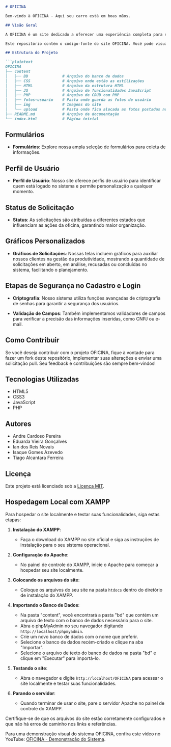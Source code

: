 
```markdown
# OFICINA

Bem-vindo à OFICINA - Aqui seu carro está em boas mãos.

## Visão Geral

A OFICINA é um site dedicado a oferecer uma experiência completa para seguradoras e oficinas, fornecendo serviços de alta qualidade e facilitando o intercâmbio de dados entre as empresas.

Este repositório contém o código-fonte do site OFICINA. Você pode visualizar o site em (ainda sem domínio definido).

## Estrutura do Projeto

```plaintext
OFICINA
├── content
│   ├── BD               # Arquivo do banco de dados
│   ├── CSS              # Arquivo onde estão as estilizações
│   ├── HTML             # Arquivo da estrutura HTML
│   ├── JS               # Arquivo de funcionalidades JavaScript
│   ├── PHP              # Arquivo de CRUD com PHP
│   ├── fotos-usuario    # Pasta onde guarda as fotos de usuário
│   ├── img              # Imagens do site
│   └── upload           # Pasta onde fica alocada as fotos postadas no formulário
├── README.md            # Arquivo de documentação
└── index.html           # Página inicial
```

## Formulários

- **Formulários**: Explore nossa ampla seleção de formulários para coleta de informações.

## Perfil de Usuário

- **Perfil de Usuário**: Nosso site oferece perfis de usuário para identificar quem está logado no sistema e permite personalização a qualquer momento.

## Status de Solicitação

- **Status**: As solicitações são atribuídas a diferentes estados que influenciam as ações da oficina, garantindo maior organização.

## Gráficos Personalizados

- **Gráficos de Solicitações**: Nossas telas incluem gráficos para auxiliar nossos clientes na gestão da produtividade, mostrando a quantidade de solicitações em aberto, em análise, recusadas ou concluídas no sistema, facilitando o planejamento.

## Etapas de Segurança no Cadastro e Login

- **Criptografia**: Nosso sistema utiliza funções avançadas de criptografia de senhas para garantir a segurança dos usuários.

- **Validação de Campos**: Também implementamos validadores de campos para verificar a precisão das informações inseridas, como CNPJ ou e-mail.

## Como Contribuir

Se você deseja contribuir com o projeto OFICINA, fique à vontade para fazer um fork deste repositório, implementar suas alterações e enviar uma solicitação pull. Seu feedback e contribuições são sempre bem-vindos!

## Tecnologias Utilizadas

- HTML5
- CSS3
- JavaScript
- PHP

## Autores

- Andre Cardoso Pereira
- Eduarda Vieira Gonçalves
- Ian dos Reis Novais
- Isaque Gomes Azevedo
- Tiago Alcantara Ferreira

## Licença

Este projeto está licenciado sob a [Licença MIT](LICENSE).

## Hospedagem Local com XAMPP

Para hospedar o site localmente e testar suas funcionalidades, siga estas etapas:

1. **Instalação do XAMPP**:
   - Faça o download do XAMPP no site oficial e siga as instruções de instalação para o seu sistema operacional.

2. **Configuração do Apache**:
   - No painel de controle do XAMPP, inicie o Apache para começar a hospedar seu site localmente.

3. **Colocando os arquivos do site**:
   - Coloque os arquivos do seu site na pasta `htdocs` dentro do diretório de instalação do XAMPP.

4. **Importando o Banco de Dados**:
   - Na pasta "content", você encontrará a pasta "bd" que contém um arquivo de texto com o banco de dados necessário para o site.
   - Abra o phpMyAdmin no seu navegador digitando `http://localhost/phpmyadmin`.
   - Crie um novo banco de dados com o nome que preferir.
   - Selecione o banco de dados recém-criado e clique na aba "Importar".
   - Selecione o arquivo de texto do banco de dados na pasta "bd" e clique em "Executar" para importá-lo.

5. **Testando o site**:
   - Abra o navegador e digite `http://localhost/OFICINA` para acessar o site localmente e testar suas funcionalidades.

6. **Parando o servidor**:
   - Quando terminar de usar o site, pare o servidor Apache no painel de controle do XAMPP.

Certifique-se de que os arquivos do site estão corretamente configurados e que não há erros de caminho nos links e referências.

Para uma demonstração visual do sistema OFICINA, confira este vídeo no YouTube: [OFICINA - Demonstração do Sistema](https://www.youtube.com/watch?v=poyHcR9BDFg).
```
